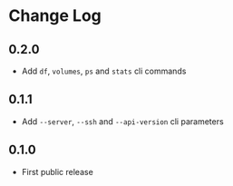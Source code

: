 # Change Log

## 0.2.0

* Add `df`, `volumes`, `ps` and `stats` cli commands

## 0.1.1

* Add `--server`, `--ssh` and `--api-version` cli parameters

## 0.1.0

* First public release
